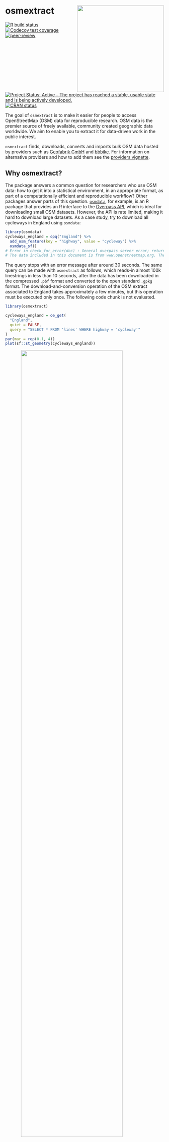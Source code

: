 
<!-- README.md is generated from README.Rmd. Please edit that file -->

<!-- README.md is generated from README.Rmd. Please edit that file -->

# osmextract <a href='https://docs.ropensci.org/osmextract/'><img src='man/figures/logo.svg' align="right" height=275/></a>

<!-- badges: start -->

[![R build
status](https://github.com/ropensci/osmextract/workflows/R-CMD-check/badge.svg)](https://github.com/ropensci/osmextract/actions)
[![Codecov test
coverage](https://codecov.io/gh/ropensci/osmextract/branch/master/graph/badge.svg)](https://codecov.io/gh/ropensci/osmextract?branch=master)
[![peer-review](https://badges.ropensci.org/395_status.svg)](https://github.com/ropensci/software-review/issues/395)
[![Project Status: Active – The project has reached a stable, usable
state and is being actively
developed.](https://www.repostatus.org/badges/latest/active.svg)](https://www.repostatus.org/#active)
[![CRAN
status](https://www.r-pkg.org/badges/version/osmextract)](https://CRAN.R-project.org/package=osmextract)
<!-- badges: end -->

The goal of `osmextract` is to make it easier for people to access
OpenStreetMap (OSM) data for reproducible research. OSM data is the
premier source of freely available, community created geographic data
worldwide. We aim to enable you to extract it for data-driven work in
the public interest.

`osmextract` finds, downloads, converts and imports bulk OSM data hosted
by providers such as [Geofabrik GmbH](http://download.geofabrik.de) and
[bbbike](https://download.bbbike.org/osm/). For information on
alternative providers and how to add them see the [providers
vignette](https://docs.ropensci.org/osmextract/articles/providers.html).

## Why osmextract?

The package answers a common question for researchers who use OSM data:
how to get it into a statistical environment, in an appropriate format,
as part of a computationally efficient and reproducible workflow? Other
packages answer parts of this question.
[`osmdata`](https://github.com/ropensci/osmdata), for example, is an R
package that provides an R interface to the [Overpass
API](https://wiki.openstreetmap.org/wiki/Overpass_API), which is ideal
for downloading small OSM datasets. However, the API is rate limited,
making it hard to download large datasets. As a case study, try to
download all cycleways in England using `osmdata`:

``` r
library(osmdata)
cycleways_england = opq("England") %>% 
  add_osm_feature(key = "highway", value = "cycleway") %>% 
  osmdata_sf()
# Error in check_for_error(doc) : General overpass server error; returned:
# The data included in this document is from www.openstreetmap.org. The data is made available under ODbL. runtime error: Query timed out in "query" at line 4 after 26 seconds. 
```

The query stops with an error message after around 30 seconds. The same
query can be made with `osmextract` as follows, which reads-in almost
100k linestrings in less than 10 seconds, after the data has been
downloaded in the compressed `.pbf` format and converted to the open
standard `.gpkg` format. The download-and-conversion operation of the
OSM extract associated to England takes approximately a few minutes, but
this operation must be executed only once. The following code chunk is
not evaluated.

``` r
library(osmextract)

cycleways_england = oe_get(
  "England",
  quiet = FALSE,
  query = "SELECT * FROM 'lines' WHERE highway = 'cycleway'"
)
par(mar = rep(0.1, 4))
plot(sf::st_geometry(cycleways_england))
```

<img src="man/figures/89990770-22bf2480-dc83-11ea-9092-764594534959.png" width="80%" style="display: block; margin: auto;" />

The package is designed to complement `osmdata`, which has advantages
over `osmextract` for small datasets: `osmdata` is likely to be quicker
for datasets less than a few MB in size, provides up-to-date data and
has an intuitive interface. `osmdata` can provide data in a range of
formats, while `osmextract` only returns
[`sf`](https://github.com/r-spatial/sf) objects.

`osmextract`’s niche is that it provides a fast way to download large
OSM datasets in the highly compressed `pbf` format and read them in via
the fast C library [GDAL](https://gdal.org/drivers/vector/osm.html) and
the popular R package for working with geographic data,
[`sf`](https://github.com/r-spatial/sf).

## Installation

You can install the released version of `osmextract` from
[CRAN](https://cran.r-project.org/package=osmextract) with:

``` r
install.packages("osmextract")
```

You can install the development version from
[GitHub](https://github.com/ropensci/osmextract) with:

``` r
# install.packages("remotes")
remotes::install_github("ropensci/osmextract")
```

Load the package with:

``` r
library(osmextract)
#> Data (c) OpenStreetMap contributors, ODbL 1.0. https://www.openstreetmap.org/copyright.
#> Check the package website, https://docs.ropensci.org/osmextract/, for more details.
```

To use alongside functionality in the `sf` package, we also recommend
attaching this geographic data package as follows:

``` r
library(sf)
#> Linking to GEOS 3.9.0, GDAL 3.2.1, PROJ 7.2.1
```

### Warnings:

The functions defined in this package may return a warning message like

    st_crs<- : replacing crs does not reproject data; use st_transform for that 

if the user is running an old version of GDAL (\<= 3.0.0) or PROJ (\<=
6.0.0). See [here](https://github.com/r-spatial/sf/issues/1419) for more
details. Nevertheless, every function should still work correctly.
Please, raise [a new
issue](https://github.com/ropensci/osmextract/issues) if you find any
odd behaviour.

## Basic usage

Give `osmextract` a place name and it will try to find it in a list of
names in the specified provider
([Geofabrik](https://www.geofabrik.de/data/download.html) by default).
If the name you give it matches a place, it will download and import the
associated data into R. The function `oe_get()` downloads (if not
already downloaded) and reads-in data from OSM extract providers as an
`sf` object. By default `oe_get()` imports the `lines` layer, but any
layer can be read-in by changing the `layer` argument:

``` r
osm_lines = oe_get("Isle of Wight", stringsAsFactors = FALSE, quiet = TRUE)
osm_points = oe_get("Isle of Wight", layer = "points", stringsAsFactors = FALSE, quiet = TRUE)
nrow(osm_lines)
#> [1] 45621
nrow(osm_points)
#> [1] 59085
par(mar = rep(0, 4))
plot(st_geometry(osm_lines), xlim = c(-1.59, -1.1), ylim = c(50.5, 50.8))
plot(st_geometry(osm_points), xlim = c(-1.59, -1.1), ylim = c(50.5, 50.8))
```

<img src="man/figures/README-points-lines-iow-1.png" width="50%" /><img src="man/figures/README-points-lines-iow-2.png" width="50%" />

The figures above give an insight into the volume and richness of data
contained in OSM extracts. Even for a small island such as the Isle of
Wight, it contains over 100k features including ferry routes, shops and
roads. The column names in the `osm_lines` object are as follows:

``` r
names(osm_lines) # default variable names
#>  [1] "osm_id"     "name"       "highway"    "waterway"   "aerialway" 
#>  [6] "barrier"    "man_made"   "z_order"    "other_tags" "geometry"
```

Once imported, you can use all functions for data frames in base R and
other packages. You can also use functions from the `sf` package for
spatial analysis and visualisation. Let’s plot all the major, secondary
and residential roads, for example:

``` r
ht = c("primary", "secondary", "tertiary", "unclassified") # highway types of interest
osm_major_roads = osm_lines[osm_lines$highway %in% ht, ]
plot(osm_major_roads["highway"], key.pos = 1)
```

<img src="man/figures/README-iow1-1.png" width="100%" />

The same steps can be used to get other OSM datasets (examples not run):

``` r
malta = oe_get("Malta", quiet = TRUE)
andorra = oe_get("Andorra", extra_tags = "ref")
leeds = oe_get("Leeds")
goa = oe_get("Goa", query = "SELECT highway, geometry FROM 'lines'")
```

If the input place does not match any of the existing names in the
supported providers, then `oe_get()` will try to geocode it via
[Nominatim
API](https://nominatim.org/release-docs/develop/api/Overview/), and it
will select the smallest OSM extract intersecting the area. For example
(not run):

``` r
oe_get("Milan") # Warning: It will download more than 400MB of data
#> No exact match found for place = Milan and provider = geofabrik. Best match is Iran.
#> Checking the other providers.
#> No exact match found in any OSM provider data. Searching for the location online.
#> ... (extra messages here)
```

For further details on using the package, see the [Introducing
osmextract
vignette](https://docs.ropensci.org/osmextract/articles/osmextract.html).

## Persistent download directory

The default behaviour of `oe_get()` is to save all the files in a
temporary directory, which is erased every time you restart your R
session. If you want to set a directory that will persist, you can add
`OSMEXT_DOWNLOAD_DIRECTORY=/path/for/osm/data` in your `.Renviron` file,
e.g. with:

``` r
usethis::edit_r_environ()
# Add a line containing: OSMEXT_DOWNLOAD_DIRECTORY=/path/to/save/files
```

We strongly advise you setting a persistent directory since working with
`.pbf` files is an expensive operation, that is skipped by `oe_*()`
functions if they detect that the input `.pbf` file was already
downloaded.

You can always check the default `download_directory` used by `oe_get()`
with:

``` r
oe_download_directory()
```

## Troubleshooting

Depending on the `.pbf` file selected and your connection speed, you may
experience an error stating `Timeout of 60 seconds was reached`. If so,
before calling `oe_get()`, you can adjust the timeout using
`options(timeout = 300)`, choosing an appropriate value. This setting
affects all calls to
[download.file()](https://www.rdocumentation.org/packages/utils/versions/3.6.2/topics/download.file),
so you may need to reset it for the rest of your script.

If you need to update an existing `.pbf` file or replace an incomplete
extract, you can use the argument `force_download`. Check `?oe_get` and
`?oe_download` for more details.

## Next steps

We hope to make the user interface to the SQL syntax more user friendly.
We would love to see more providers added (see the [Add new
OpenStreetMap
providers](https://docs.ropensci.org/osmextract/articles/providers.html)
for details) and see what people can do with OSM datasets of the type
provided by this package in a reproducible and open statistical
programming environment for the greater good. Any contributions to
support this or any other improvements to the package are very welcome
via our issue tracker.

## Licence

We hope this package will provide easy access to OSM data for
reproducible research in the public interest, adhering to the condition
of the [OdBL licence](https://opendatacommons.org/licenses/odbl/) which
states that

> Any Derivative Database that You Publicly Use must be only under the
> terms of:

  - 1.  This License;

  - 2.  A later version of this License similar in spirit to this

See the [Introducing osmextract
vignette](https://docs.ropensci.org/osmextract/articles/osmextract.html)
for more details.

## Other approaches

<!-- todo: add links to other packages -->

  - [osmdata](https://github.com/ropensci/osmdata) is an R package for
    importing small datasets directly from OSM servers
  - [geofabrik](https://cran.r-project.org/package=geofabrik) is an R
    package to download OSM data from
    [Geofabrik](https://download.geofabrik.de/)
  - [pyrosm](https://pyrosm.readthedocs.io/en/latest/) is a Python
    package for reading .pbf files
  - [pydriosm](https://pypi.org/project/pydriosm/) is a Python package
    to download, read and import OSM extracts
  - [osmium](https://pypi.org/project/osmium/) provides python bindings
    for the Libosmium C++ library
  - [OpenStreetMapX.jl](https://github.com/pszufe/OpenStreetMapX.jl) is
    a Julia package for reading and analysing .osm files
  - [PostGIS](https://www.bostongis.com/PrinterFriendly.aspx?content_name=loading_osm_postgis)
    is an established spatial database that works well with large OSM
    datasets
  - Any others? Let us know\!

## Contribution

We very much look forward to comments, questions and contributions. If
you have any question or if you want to suggest a new approach, feel
free to create a new discussion in the [github
repository](https://github.com/ropensci/osmextract/discussions). If you
found a bug, or if you want to add a new OSM extracts provider, create a
new issue in the [issue
tracker](https://github.com/ropensci/osmextract/issues) or a new [pull
request](https://github.com/ropensci/osmextract/pulls). We always try to
build the most intuitive user interface and write the most informative
error messages, but if you think that something is not clear and could
have been explained better, please let us know.

## Contributor Code of Conduct

Please note that this package is released with a [Contributor Code of
Conduct](https://ropensci.org/code-of-conduct/). By contributing to this
project, you agree to abide by its terms.

<!-- :) -->

<!-- :) -->
